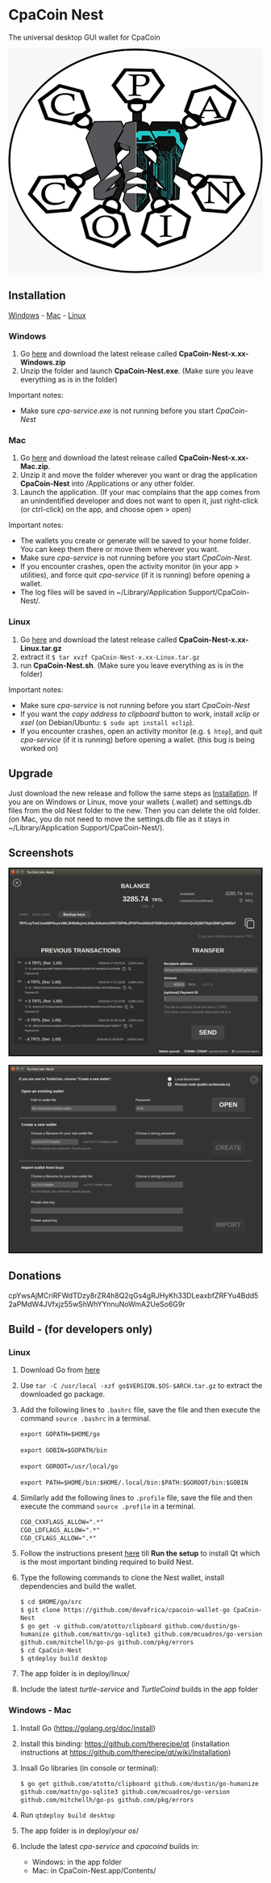 # CpaCoin Nest

The universal desktop GUI wallet for CpaCoin

![Logo](/cpa-logo.png)

## Installation

[Windows](#windows) - [Mac](#mac) - [Linux](#linux)

### Windows

1. Go [here](https://cryptopay.org.za/wp-content/uploads/2020/04/CPA-Gui-Wallet-Windows.zip) and download the latest release called **CpaCoin-Nest-x.xx-Windows.zip**
2. Unzip the folder and launch **CpaCoin-Nest.exe**. (Make sure you leave everything as is in the folder)

Important notes:

* Make sure *cpa-service.exe* is not running before you start *CpaCoin-Nest*

### Mac

1. Go [here](https://cryptopay.org.za/wp-content/uploads/2020/04/CPA-Gui-Wallet-Mac.zip) and download the latest release called **CpaCoin-Nest-x.xx-Mac.zip**.
2. Unzip it and move the folder wherever you want or drag the application **CpaCoin-Nest** into /Applications or any other folder.
3. Launch the application. (If your mac complains that the app comes from an unindentified developer and does not want to open it, just right-click (or ctrl-click) on the app, and choose open > open)

Important notes:

* The wallets you create or generate will be saved to your home folder. You can keep them there or move them wherever you want.
* Make sure *cpa-service* is not running before you start *CpaCoin-Nest*.
* If you encounter crashes, open the activity monitor (in your app > utilities), and force quit *cpa-service* (if it is running) before opening a wallet.
* The log files will be saved in ~/Library/Application Support/CpaCoin-Nest/.

### Linux

1. Go [here](https://cryptopay.org.za/wp-content/uploads/2020/04/CPA-Gui-Wallet-linux.zip) and download the latest release called **CpaCoin-Nest-x.xx-Linux.tar.gz**
2. extract it
`$ tar xvzf CpaCoin-Nest-x.xx-Linux.tar.gz`
3. run **CpaCoin-Nest.sh**. (Make sure you leave everything as is in the folder)

Important notes:

* Make sure *cpa-service* is not running before you start *CpaCoin-Nest*
* If you want the *copy address to clipboard* button to work, install *xclip* or *xsel* (on Debian/Ubuntu: `$ sudo apt install xclip`).
* If you encounter crashes, open an activity monitor (e.g. `$ htop`), and quit *cpa-service* (if it is running) before opening a wallet. (this bug is being worked on)

## Upgrade

Just download the new release and follow the same steps as [Installation](#installation).
If you are on Windows or Linux, move your wallets (.wallet) and settings.db files from the old Nest folder to the new. Then you can delete the old folder. (on Mac, you do not need to move the settings.db file as it stays in ~/Library/Application Support/CpaCoin-Nest/).

## Screenshots

![Main Screen](/Screenshots/MainScreen.png)

![Open Wallet](/Screenshots/OpenWallet.png)

## Donations

cpYwsAjMCriRFWdTDzy8rZR4h8Q2qGs4gRJHyKh33DLeaxbfZRFYu4Bdd52aPMdW4JVfxjz55wShWhYYnnuNoWmA2UeSo6G9r

## Build - (for developers only)

### Linux

1. Download Go from [here](https://golang.org/dl/)

2. Use `tar -C /usr/local -xzf go$VERSION.$OS-$ARCH.tar.gz` to extract the downloaded go package.

3. Add the following lines to `.bashrc` file, save the file and then execute the command `source .bashrc` in a terminal.
    ```
    export GOPATH=$HOME/go

    export GOBIN=$GOPATH/bin

    export GOROOT=/usr/local/go

    export PATH=$HOME/bin:$HOME/.local/bin:$PATH:$GOROOT/bin:$GOBIN
    ```
4. Similarly add the following lines to `.profile` file, save the file and then execute the command `source .profile` in a terminal.
    ```
    CGO_CXXFLAGS_ALLOW=".*"
    CGO_LDFLAGS_ALLOW=".*"
    CGO_CFLAGS_ALLOW=".*"
    ```
5. Follow the instructions present [here](https://github.com/therecipe/qt/wiki/Installation-on-Linux) till **Run the setup** to install Qt which is the most important binding required to build Nest.
6. Type the following commands to clone the Nest wallet, install dependencies and build the wallet.
    ```
    $ cd $HOME/go/src
    $ git clone https://github.com/devafrica/cpacoin-wallet-go CpaCoin-Nest
    $ go get -v github.com/atotto/clipboard github.com/dustin/go-humanize github.com/mattn/go-sqlite3 github.com/mcuadros/go-version github.com/mitchellh/go-ps github.com/pkg/errors
    $ cd CpaCoin-Nest
    $ qtdeploy build desktop
    ```

1. The app folder is in deploy/linux/
1. Include the latest _turtle-service_ and _TurtleCoind_ builds in the app folder

### Windows - Mac

1. Install Go (https://golang.org/doc/install)

1. Install this binding: https://github.com/therecipe/qt (installation instructions at https://github.com/therecipe/qt/wiki/Installation)

1. Insall Go libraries (in console or terminal):
    ```
    $ go get github.com/atotto/clipboard github.com/dustin/go-humanize github.com/mattn/go-sqlite3 github.com/mcuadros/go-version github.com/mitchellh/go-ps github.com/pkg/errors
    ```

1. Run `qtdeploy build desktop`

1. The app folder is in deploy/*your os*/

1. Include the latest _cpa-service_ and _cpacoind_ builds in:
    * Windows: in the app folder
    * Mac: in CpaCoin-Nest.app/Contents/
